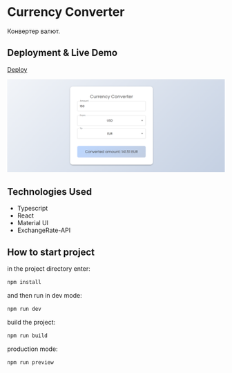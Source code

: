 # Currency Converter

Конвертер валют.

## Deployment & Live Demo

[Deploy](https://tatyanazakiryanova.github.io/Currency-Converter)

<img src="./src/assets/converterPreview.png" alt="preview">

## Technologies Used

- Typescript
- React
- Material UI
- ExchangeRate-API

## How to start project

in the project directory enter:

```js
npm install
```

and then run in dev mode:

```js
npm run dev
```

build the project:

```js
npm run build
```

production mode:

```js
npm run preview
```
